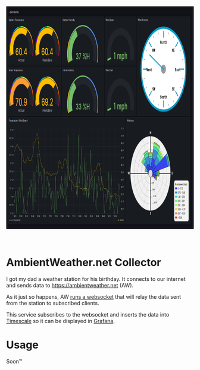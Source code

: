<div align="center">
	<br>
	<p>
		<a href="https://github.com/fyko/ambient-weather-collector"><img src="./.github/assets/banner.png" height="600" alt="grafana example" /></a>
	</p>
	<br>
</div>

# AmbientWeather.net Collector

I got my dad a weather station for his birthday. It connects to our internet and sends data to https://ambientweather.net (AW).

As it just so happens, AW [runs a websocket](https://ambientweather.docs.apiary.io/#reference/ambient-realtime-api) that will relay the data sent from the station to subscribed clients.

This service subscribes to the websocket and inserts the data into [Timescale](https://timescale.com/) so it can be displayed in [Grafana](https://grafana.com/).

# Usage

Soon:tm:

